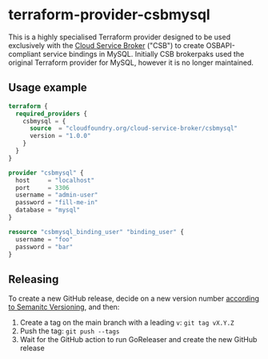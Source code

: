 # terraform-provider-csbmysql

This is a highly specialised Terraform provider designed to be used exclusively with the [Cloud Service Broker](https://github.com/cloudfoundry-incubator/cloud-service-broker) ("CSB") to create OSBAPI-compliant service bindings in MySQL. Initially CSB brokerpaks used the original Terraform provider for MySQL, however it is no longer maintained.

## Usage example
```terraform
terraform {
  required_providers {
    csbmysql = {
      source  = "cloudfoundry.org/cloud-service-broker/csbmysql"
      version = "1.0.0"
    }
  }
}

provider "csbmysql" {
  host     = "localhost"
  port     = 3306
  username = "admin-user"
  password = "fill-me-in"
  database = "mysql"
}

resource "csbmysql_binding_user" "binding_user" {
  username = "foo"
  password = "bar"
}
```

## Releasing
To create a new GitHub release, decide on a new version number [according to Semanitc Versioning](https://semver.org/), and then:
1. Create a tag on the main branch with a leading `v`:
   `git tag vX.Y.Z`
1. Push the tag:
   `git push --tags`
1. Wait for the GitHub action to run GoReleaser and create the new GitHub release

